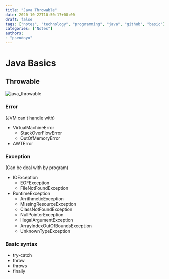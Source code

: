 ```yaml
---
title: "Java Throwable"
date: 2020-10-22T10:50:17+08:00
draft: false
tags: ["notes", "technology", "programming", "java", "github", "basic"]
categories: ["Notes"]
authors:
- "pseudoyu"
---
```


# Java Basics

## Throwable

![java_throwable](https://raw.githubusercontent.com/pseudoyu/image_hosting/master/hugo_images/java_throwable.svg)

### Error
(JVM can't handle with)
- VirtualMachineError
	- StackOverFlowError
	- OutOfMemoryError
- AWTError

### Exception
(Can be deal with by program)
- IOException
	- EOFException
	- FileNotFoundException
- RuntimeException
	- ArrithmeticException
	- MissingResourceException
	- ClassNotFoundException
	- NullPointerException
	- IllegalArgumentException
	- ArrayIndexOutOfBoundsException
	- UnknownTypeException

### Basic syntax
- try-catch
- throw
- throws
- finally